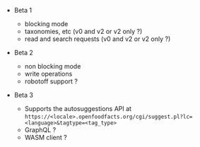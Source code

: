 * Beta 1
    - blocking mode
    - taxonomies, etc (v0 and v2 or v2 only ?)
    - read and search requests (v0 and v2 or v2 only ?)

* Beta 2
    - non blocking mode
    - write operations
    - robotoff support ?

* Beta 3
    - Supports the autosuggestions API at
      `https://<locale>.openfoodfacts.org/cgi/suggest.pl?lc=<language>&tagtype=<tag_type>`
    - GraphQL ?
    - WASM client ?
